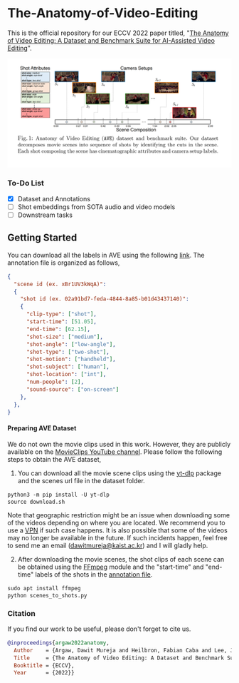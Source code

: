 # The-Anatomy-of-Video-Editing
This is the official repository for our ECCV 2022 paper titled, "[The Anatomy of Video Editing: A Dataset and Benchmark Suite for AI-Assisted Video Editing](https://www.ecva.net/papers/eccv_2022/papers_ECCV/papers/136680195.pdf)".

![image info](./overview.PNG)

### To-Do List
- [x] Dataset and Annotations
- [ ] Shot embeddings from SOTA audio and video models
- [ ] Downstream tasks

## Getting Started
You can download all the labels in AVE using the following [link](https://drive.google.com/file/d/1b_4yO94UbkkUAiRo4TB6QLfNef4WQ3t-/view). The annotation file is organized as follows,

```json
{
  "scene id (ex. xBr1UV3kWqA)":
  {
    "shot id (ex. 02a91bd7-feda-4844-8a85-b01d43437140)":
    {
      "clip-type": ["shot"],
      "start-time": [51.05],
      "end-time": [62.15],
      "shot-size": ["medium"],
      "shot-angle": ["low-angle"],
      "shot-type": ["two-shot"],
      "shot-motion": ["handheld"],
      "shot-subject": ["human"],
      "shot-location": ["int"],
      "num-people": [2],
      "sound-source": ["on-screen"]
    },
  },
}
```

#### Preparing AVE Dataset
We do not own the movie clips used in this work. However, they are publicly available on the [MovieClips YouTube channel](https://www.youtube.com/@MOVIECLIPS). Please follow the following steps to obtain the AVE dataset,
1. You can download all the movie scene clips using the [yt-dlp](https://github.com/yt-dlp/yt-dlp) package and the scenes url file in the dataset folder.

```
python3 -m pip install -U yt-dlp
source download.sh
```
Note that geographic restriction might be an issue when downloading some of the videos depending on where you are located. We recommend you to use a [VPN](https://nordvpn.com/) if such case happens. It is also possible that some of the videos may no longer be available in the future. If such incidents happen, feel free to send me an email (<dawitmureja@kaist.ac.kr>) and I will gladly help.

2. After downloading the movie scenes, the shot clips of each scene can be obtained using the [FFmpeg](http://ffmpeg.org/download.html) module and the "start-time" and "end-time" labels of the shots in the [annotation file](https://drive.google.com/file/d/1b_4yO94UbkkUAiRo4TB6QLfNef4WQ3t-/view). 
```
sudo apt install ffmpeg
python scenes_to_shots.py
```

### Citation
If you find our work to be useful, please don't forget to cite us.
```bibtex
@inproceedings{argaw2022anatomy,
  Author    = {Argaw, Dawit Mureja and Heilbron, Fabian Caba and Lee, Joon-Young and Woodson, Markus and Kweon, In So},
  Title     = {The Anatomy of Video Editing: A Dataset and Benchmark Suite for AI-Assisted Video Editing},
  Booktitle = {ECCV},
  Year      = {2022}}
```
